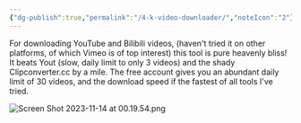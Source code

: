 ```yaml
---
{"dg-publish":true,"permalink":"/4-k-video-downloader/","noteIcon":"2"}
---
```


For downloading YouTube and Bilibili videos, (haven't tried it on other platforms, of which Vimeo is of top interest) this tool is pure heavenly bliss! It beats Yout (slow, daily limit to only 3 videos) and the shady Clipconverter.cc by a mile. The free account gives you an abundant daily limit of 30 videos, and the download speed if the fastest of all tools I've tried.

![Screen Shot 2023-11-14 at 00.19.54.png](/img/user/Screen%20Shot%202023-11-14%20at%2000.19.54.png)